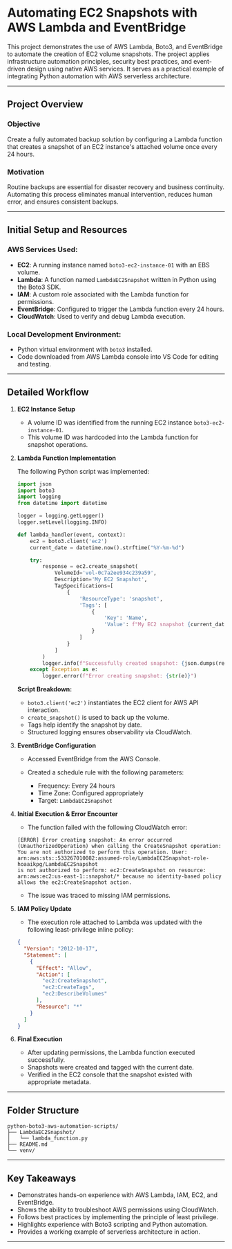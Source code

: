 # Automating EC2 Snapshots with AWS Lambda and EventBridge

This project demonstrates the use of AWS Lambda, Boto3, and EventBridge to automate the creation of EC2 volume snapshots. The project applies infrastructure automation principles, security best practices, and event-driven design using native AWS services. It serves as a practical example of integrating Python automation with AWS serverless architecture.

---

## Project Overview

### Objective

Create a fully automated backup solution by configuring a Lambda function that creates a snapshot of an EC2 instance's attached volume once every 24 hours.

### Motivation

Routine backups are essential for disaster recovery and business continuity. Automating this process eliminates manual intervention, reduces human error, and ensures consistent backups.

---

## Initial Setup and Resources

### AWS Services Used:

- **EC2**: A running instance named `boto3-ec2-instance-01` with an EBS volume.
- **Lambda**: A function named `LambdaEC2Snapshot` written in Python using the Boto3 SDK.
- **IAM**: A custom role associated with the Lambda function for permissions.
- **EventBridge**: Configured to trigger the Lambda function every 24 hours.
- **CloudWatch**: Used to verify and debug Lambda execution.

### Local Development Environment:

- Python virtual environment with `boto3` installed.
- Code downloaded from AWS Lambda console into VS Code for editing and testing.

---

## Detailed Workflow

1. **EC2 Instance Setup**

   - A volume ID was identified from the running EC2 instance `boto3-ec2-instance-01`.
   - This volume ID was hardcoded into the Lambda function for snapshot operations.

2. **Lambda Function Implementation**

   The following Python script was implemented:

   ```python
   import json
   import boto3
   import logging
   from datetime import datetime

   logger = logging.getLogger()
   logger.setLevel(logging.INFO)

   def lambda_handler(event, context):
       ec2 = boto3.client('ec2')
       current_date = datetime.now().strftime("%Y-%m-%d")

       try:
           response = ec2.create_snapshot(
               VolumeId='vol-0c7a2ee934c239a59',
               Description='My EC2 Snapshot',
               TagSpecifications=[
                   {
                       'ResourceType': 'snapshot',
                       'Tags': [
                           {
                               'Key': 'Name',
                               'Value': f"My EC2 snapshot {current_date}"
                           }
                       ]
                   }
               ]
           )
           logger.info(f"Successfully created snapshot: {json.dumps(response, default=str)}")
       except Exception as e:
           logger.error(f"Error creating snapshot: {str(e)}")
   ```

   **Script Breakdown:**

   - `boto3.client('ec2')` instantiates the EC2 client for AWS API interaction.
   - `create_snapshot()` is used to back up the volume.
   - Tags help identify the snapshot by date.
   - Structured logging ensures observability via CloudWatch.

3. **EventBridge Configuration**

   - Accessed EventBridge from the AWS Console.
   - Created a schedule rule with the following parameters:

     - Frequency: Every 24 hours
     - Time Zone: Configured appropriately
     - Target: `LambdaEC2Snapshot`

4. **Initial Execution & Error Encounter**

   - The function failed with the following CloudWatch error:

   ```
   [ERROR] Error creating snapshot: An error occurred (UnauthorizedOperation) when calling the CreateSnapshot operation:
   You are not authorized to perform this operation. User: arn:aws:sts::533267010082:assumed-role/LambdaEC2Snapshot-role-hoaaikpg/LambdaEC2Snapshot
   is not authorized to perform: ec2:CreateSnapshot on resource: arn:aws:ec2:us-east-1::snapshot/* because no identity-based policy allows the ec2:CreateSnapshot action.
   ```

   - The issue was traced to missing IAM permissions.

5. **IAM Policy Update**

   - The execution role attached to Lambda was updated with the following least-privilege inline policy:

   ```json
   {
     "Version": "2012-10-17",
     "Statement": [
       {
         "Effect": "Allow",
         "Action": [
           "ec2:CreateSnapshot",
           "ec2:CreateTags",
           "ec2:DescribeVolumes"
         ],
         "Resource": "*"
       }
     ]
   }
   ```

6. **Final Execution**

   - After updating permissions, the Lambda function executed successfully.
   - Snapshots were created and tagged with the current date.
   - Verified in the EC2 console that the snapshot existed with appropriate metadata.

---

## Folder Structure

```
python-boto3-aws-automation-scripts/
├── LambdaEC2Snapshot/
│   └── lambda_function.py
├── README.md
└── venv/
```

---

## Key Takeaways

- Demonstrates hands-on experience with AWS Lambda, IAM, EC2, and EventBridge.
- Shows the ability to troubleshoot AWS permissions using CloudWatch.
- Follows best practices by implementing the principle of least privilege.
- Highlights experience with Boto3 scripting and Python automation.
- Provides a working example of serverless architecture in action.

---
